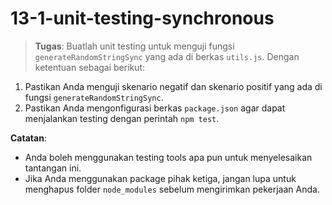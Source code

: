 # 13-1-unit-testing-synchronous
> **Tugas**: Buatlah unit testing untuk menguji fungsi `generateRandomStringSync` yang ada di berkas `utils.js`.
Dengan ketentuan sebagai berikut:
1. Pastikan Anda menguji skenario negatif dan skenario positif yang ada di fungsi `generateRandomStringSync`.
2. Pastikan Anda mengonfigurasi berkas `package.json` agar dapat menjalankan testing dengan perintah `npm test`.

**Catatan**:
- Anda boleh menggunakan testing tools apa pun untuk menyelesaikan tantangan ini.
- Jika Anda menggunakan package pihak ketiga, jangan lupa untuk menghapus folder `node_modules` sebelum mengirimkan pekerjaan Anda.